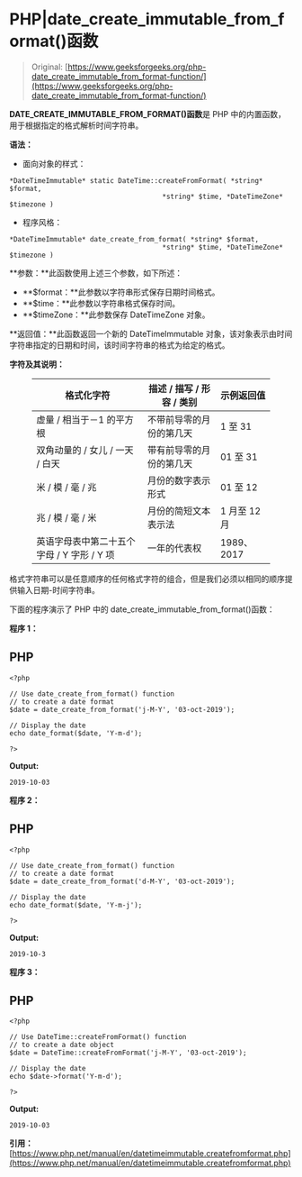 # PHP|date_create_immutable_from_format()函数

> Original: [https://www.geeksforgeeks.org/php-date_create_immutable_from_format-function/](https://www.geeksforgeeks.org/php-date_create_immutable_from_format-function/)

**DATE_CREATE_IMMUTABLE_FROM_FORMAT()函数**是 PHP 中的内置函数，用于根据指定的格式解析时间字符串。

**语法：**

*   面向对象的样式：

```
*DateTimeImmutable* static DateTime::createFromFormat( *string* $format,
                                      *string* $time, *DateTimeZone* $timezone )
```

*   程序风格：

```
*DateTimeImmutable* date_create_from_format( *string* $format, 
                                      *string* $time, *DateTimeZone* $timezone )
```

**参数：**此函数使用上述三个参数，如下所述：

*   **$format：**此参数以字符串形式保存日期时间格式。
*   **$time：**此参数以字符串格式保存时间。
*   **$timeZone：**此参数保存 DateTimeZone 对象。

**返回值：**此函数返回一个新的 DateTimeImmutable 对象，该对象表示由时间字符串指定的日期和时间，该时间字符串的格式为给定的格式。

**字符及其说明：**

<figure class="table">

| 格式化字符 | 描述 / 描写 / 形容 / 类别 | 示例返回值 |
| --- | --- | --- |
| 虚量 / 相当于－1 的平方根 | 不带前导零的月份的第几天 | 1 至 31 |
| 双角动量的 / 女儿 / 一天 / 白天 | 带有前导零的月份的第几天 | 01 至 31 |
| 米 / 模 / 毫 / 兆 | 月份的数字表示形式 | 01 至 12 |
| 兆 / 模 / 毫 / 米 | 月份的简短文本表示法 | 1 月至 12 月 |
| 英语字母表中第二十五个字母 / Y 字形 / Y 项 | 一年的代表权 | 1989、2017 |

</figure>

格式字符串可以是任意顺序的任何格式字符的组合，但是我们必须以相同的顺序提供输入日期-时间字符串。

下面的程序演示了 PHP 中的 date_create_immutable_from_format()函数：

**程序 1：**

## PHP

```
<?php

// Use date_create_from_format() function
// to create a date format
$date = date_create_from_format('j-M-Y', '03-oct-2019');

// Display the date
echo date_format($date, 'Y-m-d');

?>
```

**Output:** 

```
2019-10-03
```

**程序 2：**

## PHP

```
<?php

// Use date_create_from_format() function
// to create a date format
$date = date_create_from_format('d-M-Y', '03-oct-2019');

// Display the date
echo date_format($date, 'Y-m-j');

?>
```

**Output:** 

```
2019-10-3
```

**程序 3：**

## PHP

```
<?php

// Use DateTime::createFromFormat() function
// to create a date object
$date = DateTime::createFromFormat('j-M-Y', '03-oct-2019');

// Display the date
echo $date->format('Y-m-d');

?>
```

**Output:** 

```
2019-10-03
```

**引用：**[https://www.php.net/manual/en/datetimeimmutable.createfromformat.php](https://www.php.net/manual/en/datetimeimmutable.createfromformat.php)